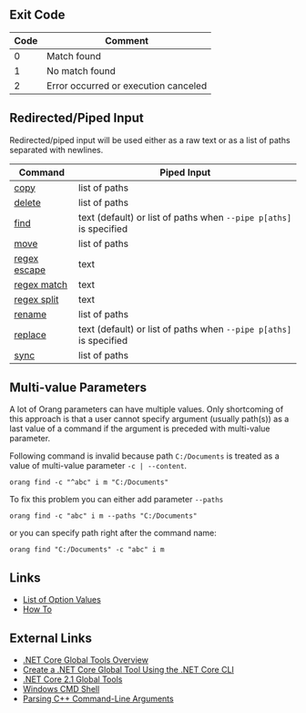 ﻿## Exit Code

Code | Comment
--- | ---
0 | Match found
1 | No match found
2 | Error occurred or execution canceled

## Redirected/Piped Input

Redirected/piped input will be used either as a raw text or as a list of paths separated with newlines.

Command | Piped Input
--- | ---
[copy](Commands/copy.md) | list of paths
[delete](Commands/delete.md) | list of paths
[find](Commands/find.md) | text (default) or list of paths when `--pipe p[aths]` is specified
[move](Commands/move.md) | list of paths
[regex escape](Commands/regex-escape.md) | text
[regex match](Commands/regex-match.md) | text
[regex split](Commands/regex-split.md) | text
[rename](Commands/rename.md) | list of paths
[replace](Commands/replace.md) | text (default) or list of paths when `--pipe p[aths]` is specified
[sync](Commands/sync.md) | list of paths

## Multi-value Parameters

A lot of Orang parameters can have multiple values. Only shortcoming of this approach is that
a user cannot specify argument (usually path(s)) as a last value of a command
if the argument is preceded with multi-value parameter.

Following command is invalid because path `C:/Documents` is treated as a value of multi-value parameter `-c | --content`.
```
orang find -c "^abc" i m "C:/Documents"
```

To fix this problem you can either add parameter `--paths`
```
orang find -c "abc" i m --paths "C:/Documents"
```

or you can specify path right after the command name:

```
orang find "C:/Documents" -c "abc" i m
```

## Links

* [List of Option Values](OptionValues.md)
* [How To](HowTo.md)

## External Links

* [.NET Core Global Tools Overview](https://docs.microsoft.com/dotnet/core/tools/global-tools)
* [Create a .NET Core Global Tool Using the .NET Core CLI](https://docs.microsoft.com/dotnet/core/tools/global-tools-how-to-create)
* [.NET Core 2.1 Global Tools](https://natemcmaster.com/blog/2018/05/12/dotnet-global-tools/)
* [Windows CMD Shell](https://ss64.com/nt/syntax.html)
* [Parsing C++ Command-Line Arguments](https://docs.microsoft.com/cpp/cpp/parsing-cpp-command-line-arguments?view=vs-2019)

